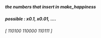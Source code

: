 ##### the numbers that insert in make_happiness  #####
##### possible : x0.1, x0.01, .... ##### 
###### [ 110100 110000 110111 ] ######
